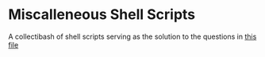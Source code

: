 # Miscalleneous Shell Scripts
A collectibash of shell scripts serving as the solution to the questions in [this file](ICS_2305_BASH_ASSIGNEMNT.pdf)
